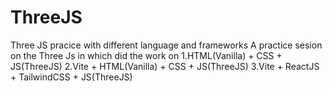 # ThreeJS
Three JS pracice with different language and frameworks
A practice sesion on the Three Js in which did the work on 
  1.HTML(Vanilla) + CSS + JS(ThreeJS)
  2.Vite + HTML(Vanilla) + CSS + JS(ThreeJS)
  3.Vite + ReactJS + TailwindCSS + JS(ThreeJS)
